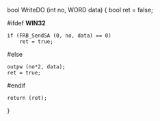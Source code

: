 bool    WriteDO (int no, WORD data)
{
	bool ret = false;

#ifdef __WIN32__

	if (FRB_SendSA (0, no, data) == 0)
		ret = true;
#else
  
	outpw (no*2, data);       
	ret = true;
  
#endif

    return (ret);
}
